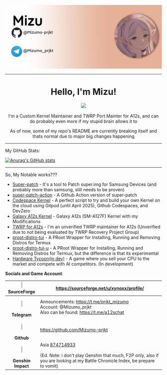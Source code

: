 ![img](img/ghbanner.png)

---

<div align=center>

<h1><b>Hello, I'm Mizu!</b></h1>
<img src="https://img.shields.io/badge/Nice_to_Meet_You!-BrightGreen?style=flat">

<p>I'm a Custom Kernel Maintainer and TWRP Port Mainter for A12s, and can do probably even more if my stupid brain allows it to</p>

<p>As of now, some of my repo's README are currently breaking itself and thats normal due to major big changes happening</p>

</div>
 
---


My GitHub Stats:

[![Anurag's GitHub stats](https://github-readme-stats.vercel.app/api?username=Mizumo-prjkt&show_icons=true&theme=tokyonight)](https://github.com/anuraghazra/github-readme-stats)

---

So, My Notable works???

- [Super-patch](https://github.com/Mizumo-prjkt/super-patch) - It's a tool to Patch super.img for Samsung Devices (and probably more than samsung, still needs to be proven)
- [super-patch-action](https://github.com/Mizumo-prjkt/super-patch-action) - A Github Action version of super-patch
- [Codespace Kernel](https://github.com/Mizumo-prjkt/codespace-kernel-compile) - A perfect script to try and build your own Kernel on the cloud using Gitpod (until April 2025), Github Codespaces, and DevZero
- [Galaxy A12s Kernel](https://github.com/Mizumo-prjkt/galaxy-a12s-kernel) - Galaxy A12s (SM-A127F) Kernel with my Modifications
- [TWRP for A12s](https://github.com/Mizumo-prjkt/Galaxy-A12s-UC-dtr) - I'm an unverified TWRP maintainer for A12s (Unverified due to not being evaluated by TWRP Recovery Project Group)
- [proot-distro-tui](https://github.com/Mizumo-prjkt/proot-distro-tui) - A PRoot Wrapper for Installing, Running and Removing Distros for Termux
- [proot-distro-tui-u](https://github.com/Mizumo-prjkt/proot-distro-tui-u) - A PRoot Wrapper for Installing, Running and Removing Distros for Termux, but the difference is that its experimental
- [Hardware Tycoon(in dev)](https://github.com/TrinityX-Studios/hardware-tycoon) - A game where you sell your CPU to the market and compete with AI competitors. (In development)




<b>Socials and Game Account</b>:

| <img src="https://www.svgrepo.com/show/331582/sourceforge.svg" style="display: block; margin-left: auto; margin-right: auto;" height=15% width=15%> <p style="margin: auto" align=center>SourceForge</p>                                                                                                                            | https://sourceforge.net/u/xynoxx/profile/                                                                           |
|----------------------------------------------------------------------------------------------------------------------------------------------------------------------------------------------------------------------------------------------------------------------|---------------------------------------------------------------------------------------------------------------------|
| <p align=center><img src="https://upload.wikimedia.org/wikipedia/commons/thumb/8/82/Telegram_logo.svg/2048px-Telegram_logo.svg.png" style="display: block; margin-left: auto; margin-right: auto;" height=15% width=15% ></p> <p style="margin: auto;" align=center ><b>Telegram</b></p> | Announcements: https://t.me/prjkt_mizumo  <br>Account: @Mizumo_prjkt <br>  Also can be found: https://t.me/a12schat |
| <p align=center><img src="https://upload.wikimedia.org/wikipedia/commons/9/91/Octicons-mark-github.svg" style="display: block; margin-left: auto; margin-right: auto;" height=15% width=15%></p> <p style="margin: auto;" align=center><b>Github</b></p>                                 |  https://github.com/Mizumo-prjkt       |
| <p align=center><img src="https://static-00.iconduck.com/assets.00/games-genshinimpact-icon-2048x2048-jyrv8s6e.png" style="display: block; margin-left: auto; margin-right: auto;" height=15% width=15% > </p> <p style="margin: auto" align=center><b>Genshin Impact</b></p> | Asia <a href="https://act.hoyolab.com/app/community-game-records-sea/index.html?bbs_presentation_style=fullscreen&bbs_auth_required=true&gid=2&user_id=286019394&utm_source=share&utm_medium=link&lang=en-us&bbs_theme=light&bbs_theme_device=1&utm_campaign=web#/ys">874714933</a> <br><br> (Ed. Note: i don't play Genshin that much, F2P only, also if you are looking at my Battle Chronicle Index, be prepare to vomit) |




